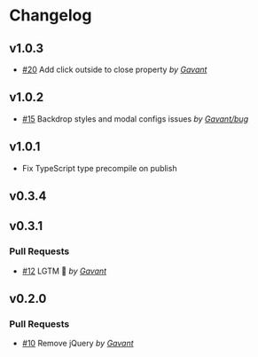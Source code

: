 # Changelog

## v1.0.3

-   [#20](https://github.com/Gavant/gavant-ember-modals/pull/20) Add click outside to close property _by [Gavant](https://github.com/Gavant)_

## v1.0.2

-   [#15](https://github.com/Gavant/gavant-ember-modals/pull/15) Backdrop styles and modal configs issues _by [Gavant/bug](https://github.com/Gavant/bug)_

## v1.0.1

-   Fix TypeScript type precompile on publish

## v0.3.4

## v0.3.1

### Pull Requests

-   [#12](https://github.com/Gavant/gavant-ember-modals/pull/12) LGTM 🚀 _by [Gavant](https://github.com/Gavant)_

## v0.2.0

### Pull Requests

-   [#10](https://github.com/Gavant/gavant-ember-modals/pull/10) Remove jQuery _by [Gavant](https://github.com/Gavant)_
